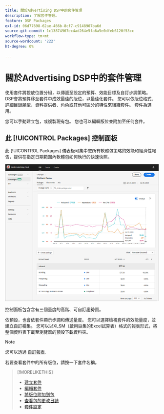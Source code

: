 ```yaml
---
title: 關於Advertising DSP中的套件管理
description: 了解套件管理。
feature: DSP Packages
exl-id: 06d77698-62ae-466b-8cf7-c9148907ba6d
source-git-commit: 1c13874967ec4ad264e5fa6a5e0dfeb6120f53cc
workflow-type: tm+mt
source-wordcount: '222'
ht-degree: 0%

---
```


# 關於Advertising DSP中的套件管理

使用套件將投放位置分組，以傳遞至設定的預算、效能目標及自訂步調策略。 DSP會將預算移至套件中成效最佳的版位，以最佳化套件。 您可以依版位格式、詳細目錄類型、資料提供者、角色或其他可區分的特性來組織套件。 套件為選用。

您可以手動建立包，或複製現有包。 您也可以編輯版位並附加至任何套件。

## 此 [!UICONTROL Packages] 控制面板

此 [!UICONTROL Packages] 儀表板可集中您所有軟體包策略的效能和經濟性報告，提供在指定日期範圍內軟體包如何執行的快速快照。

![套件控制面板](/help/dsp/assets/package-dashboard.png)

控制面板包含含有三個量度的高階、可自訂趨勢圖。

依預設，也會依套件顯示步調和傳送量度。 您可以選擇檢視套件的效能量度，並建立自訂欄集。 您可以以XLSM（啟用巨集的Excel試算表）格式的報表形式，將整個資料表下載至瀏覽器的預設下載資料夾。

>[!NOTE]
>
>您可以透過 [自訂報表](/help/dsp/reports/report-about.md).

若要查看套件中的所有版位，請按一下套件名稱。

>[!MORELIKETHIS]
>
>* [建立套件](package-create.md)
>* [編輯套件](package-edit.md)
>* [將版位附加到包](package-attach-placement.md)
>* [查看包的更改日誌](package-change-log.md)
>* [套件設定](package-settings.md)

